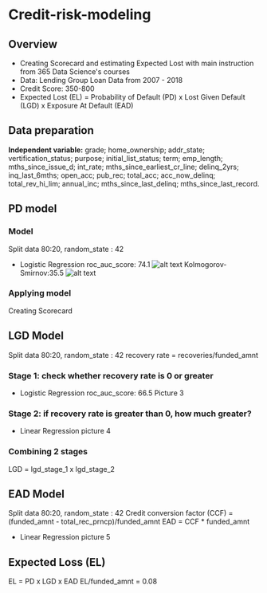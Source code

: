 # Credit-risk-modeling

## Overview
* Creating Scorecard and estimating Expected Lost with main instruction from 365 Data Science's courses
* Data: Lending Group Loan Data from 2007 - 2018 
* Credit Score: 350-800
* Expected Lost (EL) = Probability of Default (PD) x Lost Given Default (LGD) x Exposure At Default (EAD)

## Data preparation
**Independent variable:** grade; home_ownership; addr_state; vertification_status; purpose; initial_list_status; term; emp_length; mths_since_issue_d; int_rate; mths_since_earliest_cr_line; delinq_2yrs; inq_last_6mths; open_acc; pub_rec; total_acc; acc_now_delinq; total_rev_hi_lim; annual_inc; mths_since_last_delinq; mths_since_last_record. 

## PD model
### Model
Split data 80:20, random_state : 42
* Logistic Regression
roc_auc_score: 74.1 
![alt text](https://scontent-lht6-1.xx.fbcdn.net/v/t1.0-9/126205700_3458553244260155_809034677528929086_n.jpg?_nc_cat=103&ccb=2&_nc_sid=730e14&_nc_ohc=J7T2YfNWqB4AX_MkY5C&_nc_ht=scontent-lht6-1.xx&oh=4a3138d2113b922138ed523b578ba874&oe=5FDCDCC5)
Kolmogorov-Smirnov:35.5
![alt text](https://scontent-lhr8-1.xx.fbcdn.net/v/t1.0-9/126310590_3458553237593489_4205011581836724134_n.jpg?_nc_cat=110&ccb=2&_nc_sid=730e14&_nc_ohc=qfkKMnRAQxEAX8ziPes&_nc_ht=scontent-lhr8-1.xx&oh=98e9eefcc6151f24a5ede591cae2fb43&oe=5FDD24A9)
### Applying model
Creating Scorecard 

## LGD Model
Split data 80:20, random_state : 42
recovery rate = recoveries/funded_amnt
### Stage 1: check whether recovery rate is 0 or greater
* Logistic Regression
roc_auc_score: 66.5 
Picture 3
### Stage 2: if recovery rate is greater than 0, how much greater?
* Linear Regression
picture 4
### Combining 2 stages
LGD = lgd_stage_1 x lgd_stage_2

## EAD Model
Split data 80:20, random_state : 42
Credit conversion factor (CCF) = (funded_amnt - total_rec_prncp)/funded_amnt
EAD = CCF * funded_amnt
* Linear Regression
picture 5

## Expected Loss (EL)
EL = PD x LGD x EAD
EL/funded_amnt = 0.08
